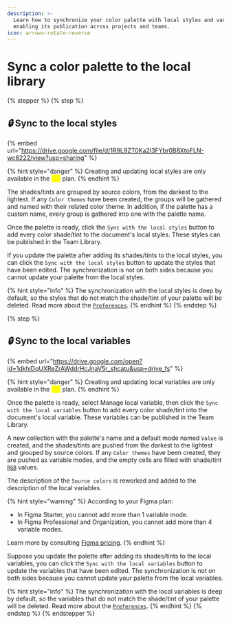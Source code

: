 ```yaml
---
description: >-
  Learn how to synchronize your color palette with local styles and variables,
  enabling its publication across projects and teams.
icon: arrows-rotate-reverse
---
```


# Sync a color palette to the local library

{% stepper %}
{% step %}
## <i class="fa-lock">:lock:</i> Sync to the local styles

{% embed url="https://drive.google.com/file/d/1R9L9ZT0Ka2I3FYbr0B8XtoFLN-wc8222/view?usp=sharing" %}

{% hint style="danger" %}
Creating and updating local styles are only available in the <mark style="color:yellow;">`Pro`</mark> plan.
{% endhint %}

The shades/tints are grouped by source colors, from the darkest to the lightest. If any `Color themes` have been created, the groups will be gathered and named with their related color theme. In addition, if the palette has a custom name, every group is gathered into one with the palette name.

Once the palette is ready, click the `Sync with the local styles` button to add every color shade/tint to the document's local styles. These styles can be published in the Team Library.

If you update the palette after adding its shades/tints to the local styles, you can click the `Sync with the local styles` button to update the styles that have been edited. The synchronization is not on both sides because you cannot update your palette from the local styles.

{% hint style="info" %}
The synchronization with the local styles is deep by default, so the styles that do not match the shade/tint of your palette will be deleted. Read more about the [`Preferences`](../user-management/update-your-preferences.md).
{% endhint %}
{% endstep %}

{% step %}
## <i class="fa-lock">:lock:</i> Sync to the local variables

{% embed url="https://drive.google.com/open?id=1dkhiDqUXReZrAWddrHcJnaV5r_shcatu&usp=drive_fs" %}

{% hint style="danger" %}
Creating and updating local variables are only available in the <mark style="color:yellow;">`Pro`</mark> plan.
{% endhint %}

Once the palette is ready, select Manage local variable, then click the `Sync with the local variables` button to add every color shade/tint into the document's local variable. These variables can be published in the Team Library.

A new collection with the palette's name and a default mode named `Value` is created, and the shades/tints are pushed from the darkest to the lightest and grouped by source colors. If any `Color themes` have been created, they are pushed as variable modes, and the empty cells are filled with shade/tint [`RGB`](../glossary.md#rgb) values.

The description of the `Source colors` is reworked and added to the description of the local variables.

{% hint style="warning" %}
According to your Figma plan:

* In Figma Starter, you cannot add more than 1 variable mode.
* In Figma Professional and Organization, you cannot add more than 4 variable modes.

Learn more by consulting [Figma pricing](https://www.figma.com/pricing/).
{% endhint %}

Suppose you update the palette after adding its shades/tints to the local variables, you can click the `Sync with the local variables` button to update the variables that have been edited. The synchronization is not on both sides because you cannot update your palette from the local variables.

{% hint style="info" %}
The synchronization with the local variables is deep by default, so the variables that do not match the shade/tint of your palette will be deleted. Read more about the [`Preferences`](../user-management/update-your-preferences.md).
{% endhint %}
{% endstep %}
{% endstepper %}
